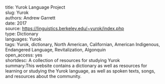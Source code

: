 title: Yurok Language Project  
slug: Yurok  
authors: Andrew Garrett  
date: 2017  
source: https://linguistics.berkeley.edu/~yurok/index.php  
type: Dictionary  
languages: Yurok  
tags: Yurok, dictionary, North American, Californian, American Indigenous, Endangered Language, Revitalization, Algonquin  
open_access: yes  
shortdesc: A collection of resources for studying Yurok  
summary:This website contains a dictionary as well as resources for learning or studying the Yurok language, as well as spoken texts, songs, and resources about the community.
